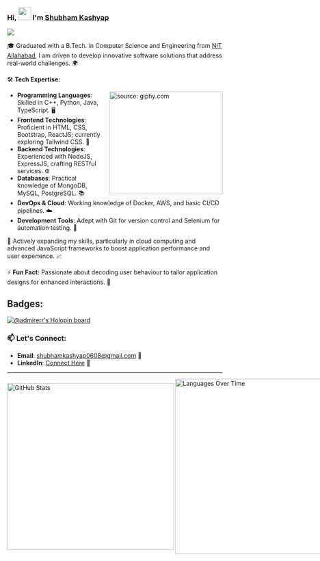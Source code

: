 ### Hi, <img src="https://raw.githubusercontent.com/MartinHeinz/MartinHeinz/master/wave.gif" width="30px"> I'm [Shubham Kashyap](https://www.linkedin.com/in/admirerr/)
![](https://komarev.com/ghpvc/?username=admirerr&color=green)

🎓 Graduated with a B.Tech. in Computer Science and Engineering from [NIT Allahabad](http://www.mnnit.ac.in), I am driven to develop innovative software solutions that address real-world challenges. 🌍

🛠 **Tech Expertise:**

<a href="https://giphy.com/embed/22rDmweQGOtYO4p6oG">
  <img align="right" src="https://media.giphy.com/media/22rDmweQGOtYO4p6oG/giphy.gif" title="source: giphy.com" style="height: 240px; width: 265px;" />
</a>

- **Programming Languages**: Skilled in C++, Python, Java, TypeScript. 🖥️
- **Frontend Technologies**: Proficient in HTML, CSS, Bootstrap, ReactJS; currently exploring Tailwind CSS. 🎨
- **Backend Technologies**: Experienced with NodeJS, ExpressJS, crafting RESTful services. ⚙️
- **Databases**: Practical knowledge of MongoDB, MySQL, PostgreSQL. 📚
- **DevOps & Cloud**: Working knowledge of Docker, AWS, and basic CI/CD pipelines. ☁️
- **Development Tools**: Adept with Git for version control and Selenium for automation testing. 🔧

🌟 Actively expanding my skills, particularly in cloud computing and advanced JavaScript frameworks to boost application performance and user experience. 📈

⚡ **Fun Fact:** Passionate about decoding user behaviour to tailor application designs for enhanced interactions. 🧠

## Badges:
[![@admirerr's Holopin board](https://holopin.me/admirerr)](https://holopin.io/@admirerr)

### 📫 **Let's Connect:**
- **Email**: [shubhamkashyap0608@gmail.com](mailto:shubhamkashyap0608@gmail.com) 📧
- **LinkedIn**: [Connect Here](https://www.linkedin.com/in/admirerr/) 🔗

***
<div style="display: flex; justify-content: space-between; align-items: center;">
  <img src="https://stats.quira.sh/admirerr/github?theme=dark" alt="GitHub Stats" style="width: 390px; height: auto;">
  <img align="right" src="https://stats.quira.sh/admirerr/languages-over-time?theme=dark" alt="Languages Over Time" style="width: 410px; height: auto;">
</div>



